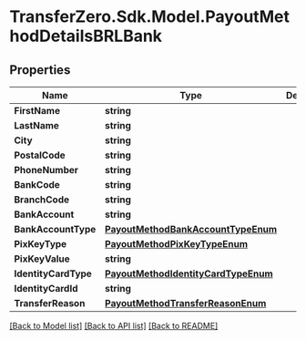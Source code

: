 
# TransferZero.Sdk.Model.PayoutMethodDetailsBRLBank

## Properties

Name | Type | Description | Notes
------------ | ------------- | ------------- | -------------
**FirstName** | **string** |  | 
**LastName** | **string** |  | 
**City** | **string** |  | 
**PostalCode** | **string** |  | 
**PhoneNumber** | **string** |  | [optional] 
**BankCode** | **string** |  | [optional] 
**BranchCode** | **string** |  | [optional] 
**BankAccount** | **string** |  | [optional] 
**BankAccountType** | [**PayoutMethodBankAccountTypeEnum**](PayoutMethodBankAccountTypeEnum.md) |  | [optional] 
**PixKeyType** | [**PayoutMethodPixKeyTypeEnum**](PayoutMethodPixKeyTypeEnum.md) |  | [optional] 
**PixKeyValue** | **string** |  | [optional] 
**IdentityCardType** | [**PayoutMethodIdentityCardTypeEnum**](PayoutMethodIdentityCardTypeEnum.md) |  | 
**IdentityCardId** | **string** |  | 
**TransferReason** | [**PayoutMethodTransferReasonEnum**](PayoutMethodTransferReasonEnum.md) |  | 

[[Back to Model list]](../README.md#documentation-for-models)
[[Back to API list]](../README.md#documentation-for-api-endpoints)
[[Back to README]](../README.md)


